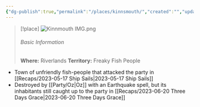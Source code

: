 ```yaml
---
{"dg-publish":true,"permalink":"/places/kinnsmouth/","created":"","updated":""}
---
```



> [!place]
> ![Kinnmouth IMG.png](/img/user/z_Assets/Kinnmouth%20IMG.png)
> ###### Basic Information
> **Where:** Riverlands
> **Territory:** Freaky Fish People

- Town of unfriendly fish-people that attacked the party in [[Recaps/2023-05-17 Ship Sails\|2023-05-17 Ship Sails]]
- Destroyed by [[Party/Oz\|Oz]] with an Earthquake spell, but its inhabitants still caught up to the party in [[Recaps/2023-06-20 Three Days Grace\|2023-06-20 Three Days Grace]]